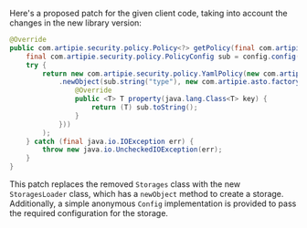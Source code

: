 Here's a proposed patch for the given client code, taking into account the changes in the new library version:

```java
@Override
public com.artipie.security.policy.Policy<?> getPolicy(final com.artipie.security.policy.PolicyConfig config) {
    final com.artipie.security.policy.PolicyConfig sub = config.config("storage");
    try {
        return new com.artipie.security.policy.YamlPolicy(new com.artipie.asto.blocking.BlockingStorage(new com.artipie.asto.factory.StoragesLoader()
            .newObject(sub.string("type"), new com.artipie.asto.factory.Config() {
                @Override
                public <T> T property(java.lang.Class<T> key) {
                    return (T) sub.toString();
                }
            }))
        );
    } catch (final java.io.IOException err) {
        throw new java.io.UncheckedIOException(err);
    }
}
```

This patch replaces the removed `Storages` class with the new `StoragesLoader` class, which has a `newObject` method to create a storage. Additionally, a simple anonymous `Config` implementation is provided to pass the required configuration for the storage.